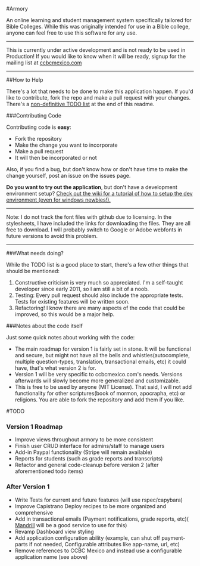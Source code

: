 #Armory

An online learning and student management system specifically tailored for Bible Colleges.
While this was originally intended for use in a Bible college, anyone can feel free to use this software for any use. 

***********************
This is currently under active development and is not ready to be used in Production! If you would like to know when it will be ready, signup for the mailing list at [ccbcmexico.com](http://www.ccbcmexico.com/content/index.php?option=com_content&view=article&id=37&Itemid=32&lang=en)
***********************

##How to Help

There's a lot that needs to be done to make this application happen. If you'd like to contribute, fork the repo and make a pull request with your changes. There's a [non-definitive TODO list](armory#todo) at the end of this readme.

###Contributing Code

Contributing code is **easy**:

* Fork the repository
* Make the change you want to incorporate
* Make a pull request
* It will then be incorporated or not

Also, if you find a bug, but don't know how or don't have time to make the change yourself, post an issue on the issues page.

**Do you want to try out the application**, but don't have a development environment setup? [Check out the wiki for a tutorial of how to setup the dev environment (even for windows newbies!).](https://github.com/gorrillamcd/Armory/wiki/Setting-up-the-Dev-Environment)

************************
Note: I do not track the font files with github due to licensing. In the stylesheets, I have included the links for downloading the files. They are all free to download. I will probably switch to Google or Adobe webfonts in future versions to avoid this problem.
************************

###What needs doing?

While the TODO list is a good place to start, there's a few other things that should be mentioned:

1.  Constructive criticism is very much so appreciated. I'm a self-taught developer since early 2011, so I am still a bit of a noob.
2.  Testing: Every pull request should also include the appropriate tests. Tests for existing features will be written soon.
3.  Refactoring! I know there are many aspects of the code that could be improved, so this would be a major help.

###Notes about the code itself

Just some quick notes about working with the code:

* The main roadmap for version 1 is fairly set in stone. It will be functional and secure, but might not have all the bells and whistles(autocomplete, multiple question-types, translation, transactional emails, etc) it could have, that's what version 2 is for.
* Version 1 will be very specific to ccbcmexico.com's needs. Versions afterwards will slowly become more generalized and customizable.
* This is free to be used by anyone (MIT License). That said, I will not add functionality for other scriptures(book of mormon, apocrapha, etc) or religions. You are able to fork the repository and add them if you like.

#TODO

### Version 1 Roadmap

* Improve views throughout armory to be more consistent
* Finish user CRUD interface for admins/staff to manage users
* Add-in Paypal functionality (Stripe will remain available)
* Reports for students (such as grade reports and transcripts)
* Refactor and general code-cleanup before version 2 (after aforementioned todo items)

### After Version 1

* Write Tests for current and future features (will use rspec/capybara)
* Improve Capistrano Deploy recipes to be more organized and comprehensive
* Add in transactional emails (Payment notifications, grade reports, etc)( [Mandrill](http://mandrill.com/) will be a good service to use for this)
* Revamp Dashboard view styling
* Add application configuration ability (example, can shut off payment-parts if not needed, Configurable attributes like app-name, url, etc)
* Remove references to CCBC Mexico and instead use a configurable application name (see above)